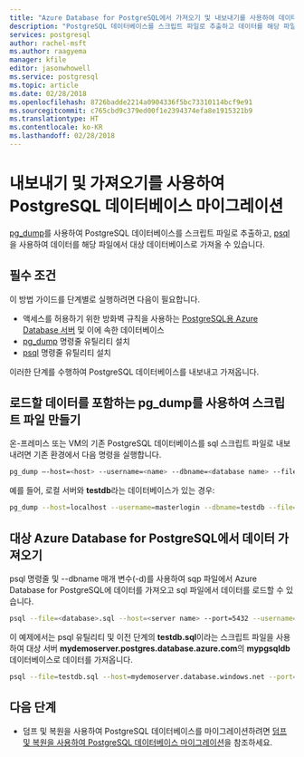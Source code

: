 ```yaml
---
title: "Azure Database for PostgreSQL에서 가져오기 및 내보내기를 사용하여 데이터베이스 마이그레이션"
description: "PostgreSQL 데이터베이스를 스크립트 파일로 추출하고 데이터를 해당 파일에서 대상 데이터베이스로 가져오는 방법을 설명합니다."
services: postgresql
author: rachel-msft
ms.author: raagyema
manager: kfile
editor: jasonwhowell
ms.service: postgresql
ms.topic: article
ms.date: 02/28/2018
ms.openlocfilehash: 8726badde2214a0904336f5bc73310114bcf9e91
ms.sourcegitcommit: c765cbd9c379ed00f1e2394374efa8e1915321b9
ms.translationtype: HT
ms.contentlocale: ko-KR
ms.lasthandoff: 02/28/2018
---
```

# <a name="migrate-your-postgresql-database-using-export-and-import"></a>내보내기 및 가져오기를 사용하여 PostgreSQL 데이터베이스 마이그레이션
[pg_dump](https://www.postgresql.org/docs/9.3/static/app-pgdump.html)를 사용하여 PostgreSQL 데이터베이스를 스크립트 파일로 추출하고, [psql](https://www.postgresql.org/docs/9.6/static/app-psql.html)을 사용하여 데이터를 해당 파일에서 대상 데이터베이스로 가져올 수 있습니다.

## <a name="prerequisites"></a>필수 조건
이 방법 가이드를 단계별로 실행하려면 다음이 필요합니다.
- 액세스를 허용하기 위한 방화벽 규칙을 사용하는 [PostgreSQL용 Azure Database 서버](quickstart-create-server-database-portal.md) 및 이에 속한 데이터베이스
- [pg_dump](https://www.postgresql.org/docs/9.6/static/app-pgdump.html) 명령줄 유틸리티 설치
- [psql](https://www.postgresql.org/docs/9.6/static/app-psql.html) 명령줄 유틸리티 설치

이러한 단계를 수행하여 PostgreSQL 데이터베이스를 내보내고 가져옵니다.

## <a name="create-a-script-file-using-pgdump-that-contains-the-data-to-be-loaded"></a>로드할 데이터를 포함하는 pg_dump를 사용하여 스크립트 파일 만들기
온-프레미스 또는 VM의 기존 PostgreSQL 데이터베이스를 sql 스크립트 파일로 내보내려면 기존 환경에서 다음 명령을 실행합니다.
```bash
pg_dump –-host=<host> --username=<name> --dbname=<database name> --file=<database>.sql
```
예를 들어, 로컬 서버와 **testdb**라는 데이터베이스가 있는 경우:
```bash
pg_dump --host=localhost --username=masterlogin --dbname=testdb --file=testdb.sql
```

## <a name="import-the-data-on-target-azure-database-for-postgresql"></a>대상 Azure Database for PostgreSQL에서 데이터 가져오기
psql 명령줄 및 --dbname 매개 변수(-d)를 사용하여 sqp 파일에서 Azure Database for PostgreSQL에 데이터를 가져오고 sql 파일에서 데이터를 로드할 수 있습니다.
```bash
psql --file=<database>.sql --host=<server name> --port=5432 --username=<user@servername> --dbname=<target database name>
```
이 예제에서는 psql 유틸리티 및 이전 단계의 **testdb.sql**이라는 스크립트 파일을 사용하여 대상 서버 **mydemoserver.postgres.database.azure.com**의 **mypgsqldb** 데이터베이스로 데이터를 가져옵니다.
```bash
psql --file=testdb.sql --host=mydemoserver.database.windows.net --port=5432 --username=mylogin@mydemoserver --dbname=mypgsqldb
```

## <a name="next-steps"></a>다음 단계
- 덤프 및 복원을 사용하여 PostgreSQL 데이터베이스를 마이그레이션하려면 [덤프 및 복원을 사용하여 PostgreSQL 데이터베이스 마이그레이션](howto-migrate-using-dump-and-restore.md)을 참조하세요.
